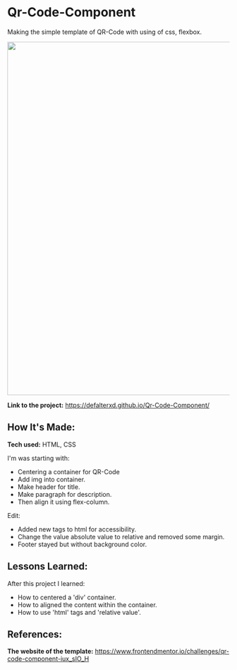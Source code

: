 # Qr-Code-Component

Making the simple template of QR-Code with using of css, flexbox. 

<img src="https://github.com/user-attachments/assets/f7b482f1-4996-4e7c-8fdd-23cde296f091" width = "800px">

**Link to the project:** https://defalterxd.github.io/Qr-Code-Component/

## How It's Made:

**Tech used:** HTML, CSS

I'm was starting with:

<ul>
  <li>Centering a container for QR-Code</li>
  <li>Add img into container.</li>
  <li>Make header for title.</li>
  <li>Make paragraph for description.</li>
  <li>Then align it using flex-column.</li>
</ul>

Edit: 
<ul>
  <li>Added new tags to html for accessibility.</li>
  <li>Change the value absolute value to relative and removed some margin.</li>
  <li>Footer stayed but without background color.</li>
</ul>

## Lessons Learned:

After this project I learned:
<ul>
  <li>How to centered a 'div' container.</li>
  <li>How to aligned the content within the container.</li>
  <li>How to use 'html' tags and 'relative value'.</li>
</ul>

## References:

**The website of the template:** https://www.frontendmentor.io/challenges/qr-code-component-iux_sIO_H
